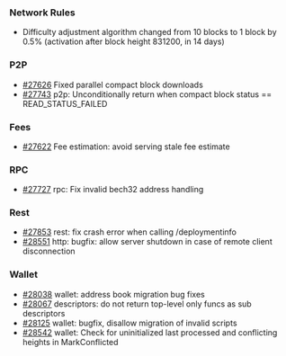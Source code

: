 ### Network Rules
- Difficulty adjustment algorithm changed from 10 blocks to 1 block by 0.5% (activation after block height 831200, in 14 days)

### P2P

- [#27626](https://github.com/bitcoin/bitcoin/pull/27626) Fixed parallel compact block downloads
- [#27743](https://github.com/bitcoin/bitcoin/pull/27743) p2p: Unconditionally return when compact block status == READ_STATUS_FAILED

### Fees

- [#27622](https://github.com/bitcoin/bitcoin/pull/27622) Fee estimation: avoid serving stale fee estimate

### RPC

- [#27727](https://github.com/bitcoin/bitcoin/pull/27727) rpc: Fix invalid bech32 address handling

### Rest

- [#27853](https://github.com/bitcoin/bitcoin/pull/27853) rest: fix crash error when calling /deploymentinfo
- [#28551](https://github.com/bitcoin/bitcoin/pull/28551) http: bugfix: allow server shutdown in case of remote client disconnection

### Wallet

- [#28038](https://github.com/bitcoin/bitcoin/pull/28038) wallet: address book migration bug fixes
- [#28067](https://github.com/bitcoin/bitcoin/pull/28067) descriptors: do not return top-level only funcs as sub descriptors
- [#28125](https://github.com/bitcoin/bitcoin/pull/28125) wallet: bugfix, disallow migration of invalid scripts
- [#28542](https://github.com/bitcoin/bitcoin/pull/28542) wallet: Check for uninitialized last processed and conflicting heights in MarkConflicted
